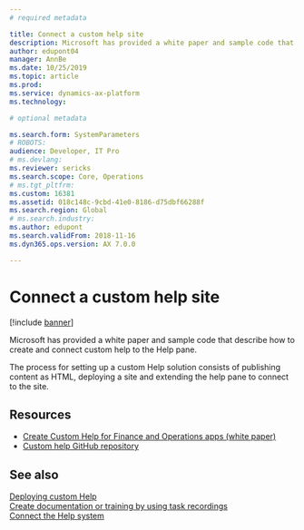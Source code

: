 ```yaml
---
# required metadata

title: Connect a custom help site
description: Microsoft has provided a white paper and sample code that describe how to create and connect custom help to the Help pane.  
author: edupont04
manager: AnnBe
ms.date: 10/25/2019
ms.topic: article
ms.prod: 
ms.service: dynamics-ax-platform
ms.technology: 

# optional metadata

ms.search.form: SystemParameters
# ROBOTS: 
audience: Developer, IT Pro
# ms.devlang: 
ms.reviewer: sericks
ms.search.scope: Core, Operations
# ms.tgt_pltfrm: 
ms.custom: 16381
ms.assetid: 018c148c-9cbd-41e0-8186-d75dbf66288f
ms.search.region: Global
# ms.search.industry: 
ms.author: edupont
ms.search.validFrom: 2018-11-16
ms.dyn365.ops.version: AX 7.0.0

---
```


# Connect a custom help site

[!include [banner](../includes/banner.md)]

Microsoft has provided a white paper and sample code that describe how to create and connect custom help to the Help pane.

The process for setting up a custom Help solution consists of publishing content as HTML, deploying a site and extending the help pane to connect to the site.

## Resources

- [Create Custom Help for Finance and Operations apps (white paper)](https://go.microsoft.com/fwlink/?linkid=2041185)
- [Custom help GitHub repository](https://github.com/microsoft/dynamics356f-o-custom-help)

## See also

[Deploying custom Help](help-deploy.md)  
[Create documentation or training by using task recordings](../../dev-itpro/user-interface/task-recorder-training-docs.md)  
[Connect the Help system](help-connect.md)  
